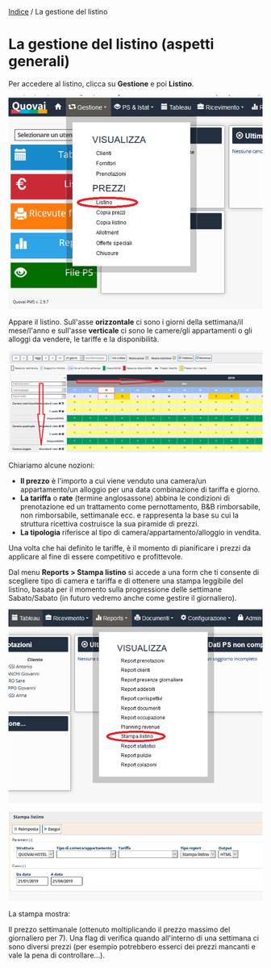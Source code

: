 
[Indice](index.html) / La gestione del listino

# La gestione del listino (aspetti generali)

Per accedere al listino, clicca su **Gestione** e poi **Listino**.

![](images/gestione-listino-001.png)
 
Appare il listino. Sull'asse **orizzontale** ci sono i giorni della settimana/il mese/l'anno e sull'asse **verticale** ci sono le camere/gli appartamenti o gli alloggi da vendere, le tariffe e la disponibilità.

![](images/gestione-listino-002.png)
 
Chiariamo alcune nozioni: 

 - **Il prezzo** è l'importo a cui viene venduto una camera/un appartamento/un alloggio per una data combinazione di tariffa e giorno. 
 - **La tariffa** o **rate** (termine anglosassone) abbina le condizioni di prenotazione ed un trattamento come pernottamento, B&B rimborsabile, non rimborsabile, settimanale ecc. e rappresenta la base su cui la struttura ricettiva costruisce la sua piramide di prezzi.
 - **La tipologia** riferisce al tipo di camera/appartamento/alloggio in vendita.
 
Una volta che hai definito le tariffe, è il momento di pianificare i prezzi da applicare al fine di essere competitivo e profittevole.

Dal menu **Reports > Stampa listino** si accede a una form che ti consente di scegliere tipo di camera e tariffa e di ottenere una stampa leggibile del listino, basata per il momento sulla progressione delle settimane Sabato/Sabato (in futuro vedremo anche come gestire il giornaliero).

![](images/stampa-listino-001.png)

![](images/stampa-listino-002.png)

La stampa mostra:

Il prezzo settimanale (ottenuto moltiplicando il prezzo massimo del giornaliero per 7).
Una flag di verifica quando all'interno di una settimana ci sono diversi prezzi (per esempio potrebbero esserci dei prezzi mancanti e vale la pena di controllare...).
 
 
